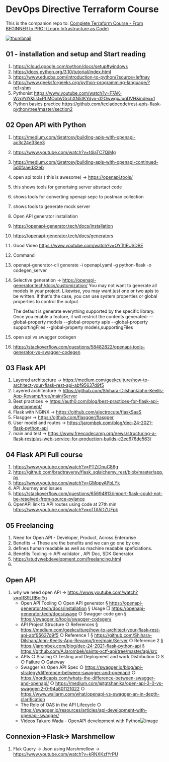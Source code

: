 # DevOps Directive Terraform Course

This is the companion repo to: [Complete Terraform Course - From BEGINNER to PRO! (Learn Infrastructure as Code)](https://www.youtube.com/watch?v=7xngnjfIlK4)

[![thumbnail](https://user-images.githubusercontent.com/1320389/154354937-98533608-2f42-44c1-8110-87f7e3f45085.jpeg)](https://www.youtube.com/watch?v=7xngnjfIlK4)

## 01 - installation and setup and Start reading

1. https://cloud.google.com/python/docs/setup#windows
2. https://docs.python.org/3.10/tutorial/index.html
4. https://www.educba.com/introduction-to-python/?source=leftnav
5. https://www.geeksforgeeks.org/python-programming-language/?ref=shm
6. Pythonist https://www.youtube.com/watch?v=F7AK-WzpYdY&list=PLMOobVGrchXN5tKYdyx-d2OwwgxJuqDVH&index=1
7. Python basics practice https://github.com/tecladocode/rest-apis-flask-python/tree/master/section2


## 02 Open API with Python

1. https://medium.com/@ratrosy/building-apis-with-openapi-ac3c24e33ee3
2. https://www.youtube.com/watch?v=t4jaTC7QjMg
3. https://medium.com/@ratrosy/building-apis-with-openapi-continued-5d0faaed32eb
4. open api tools ( this is awesome) -> https://openapi.tools/
  1. this shows tools for genertaing server absrtact code
  2. shows tools for converting openapi sepc to postman collection
  3. shows tools to generate mock server
6. Open API generator installation
  1. https://openapi-generator.tech/docs/installation
  2. https://openapi-generator.tech/docs/generators
7. Good Video https://www.youtube.com/watch?v=OYTtlEUSDBE
8. Command
  1. openapi-generator-cli generate -i openapi.yaml -g python-flask -o codegen_server
  2. Selective generation  -> https://openapi-generator.tech/docs/customization/
      You may not want to generate all models in your project. Likewise, you may want just one or two apis to be written. If that's the case, you can use system properties or global properties to control the output.

      The default is generate everything supported by the specific library. Once you enable a feature, it will restrict the contents generated:
      --global-property models
      --global-property apis
      --global-property supportingFiles
      --global-property models,supportingFiles
7. open api vs  swagger codegen
  1. https://stackoverflow.com/questions/58482822/openapi-tools-generator-vs-swagger-codegen

## 03 Flask API
1. Layered architecture -> https://medium.com/geekculture/how-to-architect-your-flask-rest-api-abf95637d9f5
2. Layered architecture -> https://github.com/Shihara-Dilshan/John-Keells-App-Revamp/tree/main/Server
3. Best practices -> https://auth0.com/blog/best-practices-for-flask-api-development/
4. Flask with NGINX -> https://github.com/alectrocute/flaskSaaS
5. Flasgger -> https://github.com/flasgger/flasgger
6. User model and routes -> https://jarombek.com/blog/dec-24-2021-flask-python-api
7. main and test -> https://www.freecodecamp.org/news/structuring-a-flask-restplus-web-service-for-production-builds-c2ec676de563/

## 04 Flask API Full course
1. https://www.youtube.com/watch?v=PTZiDnuC86g
  1. https://github.com/bradtraversy/flask_sqlalchemy_rest/blob/master/app.py
2. https://www.youtube.com/watch?v=GMppyAPbLYk
3. API Journey and issues
4.  https://stackoverflow.com/questions/65694813/import-flask-could-not-be-resolved-from-source-pylance
5.  OpenAPI link to API routes using code at 27th min https://www.youtube.com/watch?v=ofTA5DZUFpk

## 05 Freelancing
1. Need for Open API - Developer, Product, Across Enterprise 
2. Benefits -> These are the benefits and we can go one by one
3. defines human readable as well as machine readable speficiations. 
4. Benefits Tooling -> API validator , API Doc, SDK Generator
5. https://studywebdevelopment.com/freelancing.html
6. 

## Open API
1. why we need open API -> https://www.youtube.com/watch?v=pRS9LRBgjYg
	- Open API Tooling
		○ Open API generator
			§ https://openapi-generator.tech/docs/installation
			§ Usage
				□ https://openapi-generator.tech/docs/usage
		○ Swagger code gen
			§ https://swagger.io/tools/swagger-codegen/
	- API Project Structure 
		○ References 
			§ https://medium.com/geekculture/how-to-architect-your-flask-rest-api-abf95637d9f5
		○ Reference 1
			§ https://github.com/Shihara-Dilshan/John-Keells-App-Revamp/tree/main/Server
		○ Reference 2
			§ https://jarombek.com/blog/dec-24-2021-flask-python-api
			§ https://github.com/AJarombek/saints-xctf-api/tree/master/api/src
	- APIs
		○ Scaling
		○ Testing and Deployment and work Distribution
		○ S
		○ Failure 
		○ Gateway
	- Swagger Vs Open API Spec
		○ https://swagger.io/blog/api-strategy/difference-between-swagger-and-openapi/
		○ https://nordicapis.com/whats-the-difference-between-swagger-and-openapi/
		○ https://medium.com/@tgtshanika/open-api-3-0-vs-swagger-2-0-94a80f121022
		○ https://www.wallarm.com/what/openapi-vs-swagger-an-in-depth-clarification
	- The Role of OAS in the API Lifecycle
		○ https://swagger.io/resources/articles/api-development-with-openapi-swagger/
	- Videos
Takuro Wada - OpenAPI development with Python![image](https://user-images.githubusercontent.com/26170433/186900459-a45531a5-f844-4ac4-aee9-f16672b9cfc3.png)


## Connexion->Flask-> Marshmellow
1. Flak Query -> Json using Marshmellow -> https://www.youtube.com/watch?v=kRNXKzfYrPU
